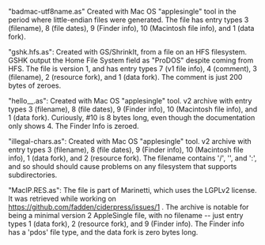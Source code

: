 "badmac-utf8name.as"
Created with Mac OS "applesingle" tool in the period where little-endian
files were generated.  The file has entry types 3 (filename), 8 (file
dates), 9 (Finder info), 10 (Macintosh file info), and 1 (data fork).

"gshk.hfs.as":
Created with GS/ShrinkIt, from a file on an HFS filesystem.  GSHK output
the Home File System field as "ProDOS" despite coming from HFS.  The file
is version 1, and has entry types 7 (v1 file info), 4 (comment),
3 (filename), 2 (resource fork), and 1 (data fork).  The comment is just
200 bytes of zeroes.

"hello__.as":
Created with Mac OS "applesingle" tool.  v2 archive with entry types
3 (filename), 8 (file dates), 9 (Finder info), 10 (Macintosh file info),
and 1 (data fork).  Curiously, #10 is 8 bytes long, even though the
documentation only shows 4.  The Finder Info is zeroed.

"illegal-chars.as":
Created with Mac OS "applesingle" tool.  v2 archive with entry types
3 (filename), 8 (file dates), 9 (Finder info), 10 (Macintosh file info),
1 (data fork), and 2 (resource fork).  The filename contains '/', '\',
and ':', and so should should cause problems on any filesystem that
supports subdirectories.

"MacIP.RES.as":
The file is part of Marinetti, which uses the LGPLv2 license.  It was
retrieved while working on https://github.com/fadden/ciderpress/issues/1 .
The archive is notable for being a minimal version 2 AppleSingle file,
with no filename -- just entry types 1 (data fork), 2 (resource fork), and
9 (Finder info).  The Finder info has a 'pdos' file type, and the data
fork is zero bytes long.
